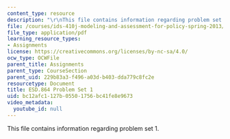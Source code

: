 ```yaml
---
content_type: resource
description: "\r\nThis file contains information regarding problem set 1."
file: /courses/ids-410j-modeling-and-assessment-for-policy-spring-2013/bc12afc1127b05501756bc41fe8e9673_MITESD_864S13_PS1.pdf
file_type: application/pdf
learning_resource_types:
- Assignments
license: https://creativecommons.org/licenses/by-nc-sa/4.0/
ocw_type: OCWFile
parent_title: Assignments
parent_type: CourseSection
parent_uid: 229b83a3-f496-a03d-b403-dda779c8fc2e
resourcetype: Document
title: ESD.864 Problem Set 1
uid: bc12afc1-127b-0550-1756-bc41fe8e9673
video_metadata:
  youtube_id: null
---
```


This file contains information regarding problem set 1.